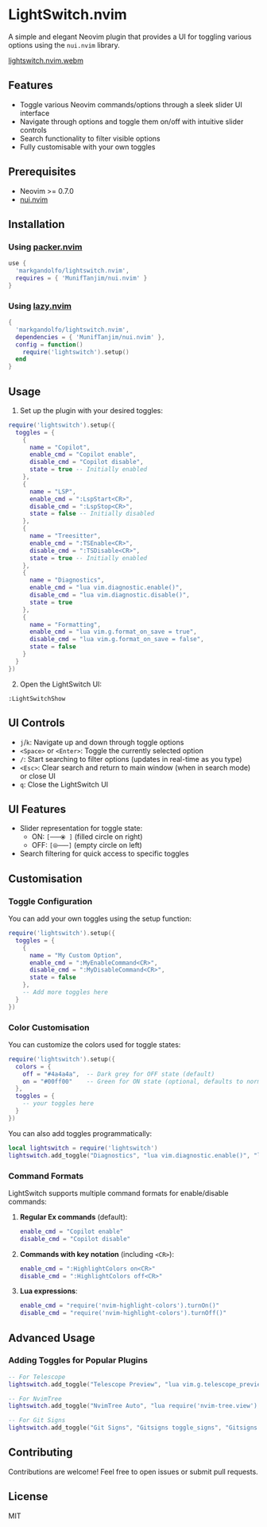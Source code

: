 # LightSwitch.nvim

A simple and elegant Neovim plugin that provides a UI for toggling various options using the `nui.nvim` library.

[lightswitch.nvim.webm](https://github.com/user-attachments/assets/5a560a88-cdb4-4912-8d8d-981923af98ec)

## Features

- Toggle various Neovim commands/options through a sleek slider UI interface
- Navigate through options and toggle them on/off with intuitive slider controls
- Search functionality to filter visible options
- Fully customisable with your own toggles

## Prerequisites

- Neovim >= 0.7.0
- [nui.nvim](https://github.com/MunifTanjim/nui.nvim)

## Installation

### Using [packer.nvim](https://github.com/wbthomason/packer.nvim)

```lua
use {
  'markgandolfo/lightswitch.nvim',
  requires = { 'MunifTanjim/nui.nvim' }
}
```

### Using [lazy.nvim](https://github.com/folke/lazy.nvim)

```lua
{
  'markgandolfo/lightswitch.nvim',
  dependencies = { 'MunifTanjim/nui.nvim' },
  config = function()
    require('lightswitch').setup()
  end
}
```

## Usage

1. Set up the plugin with your desired toggles:

```lua
require('lightswitch').setup({
  toggles = {
    {
      name = "Copilot",
      enable_cmd = "Copilot enable",
      disable_cmd = "Copilot disable",
      state = true -- Initially enabled
    },
    {
      name = "LSP",
      enable_cmd = ":LspStart<CR>",
      disable_cmd = ":LspStop<CR>",
      state = false -- Initially disabled
    },
    {
      name = "Treesitter",
      enable_cmd = ":TSEnable<CR>",
      disable_cmd = ":TSDisable<CR>",
      state = true -- Initially enabled
    },
    {
      name = "Diagnostics",
      enable_cmd = "lua vim.diagnostic.enable()",
      disable_cmd = "lua vim.diagnostic.disable()",
      state = true
    },
    {
      name = "Formatting",
      enable_cmd = "lua vim.g.format_on_save = true",
      disable_cmd = "lua vim.g.format_on_save = false",
      state = false
    }
  }
})
```


2. Open the LightSwitch UI:

```
:LightSwitchShow
```

## UI Controls

- `j`/`k`: Navigate up and down through toggle options
- `<Space>` or `<Enter>`: Toggle the currently selected option
- `/`: Start searching to filter options (updates in real-time as you type)
- `<Esc>`: Clear search and return to main window (when in search mode) or close UI
- `q`: Close the LightSwitch UI

## UI Features

- Slider representation for toggle state:
  - ON: `[───⦿ ]` (filled circle on right)
  - OFF: `[⦾───]` (empty circle on left)
- Search filtering for quick access to specific toggles

## Customisation

### Toggle Configuration

You can add your own toggles using the setup function:

```lua
require('lightswitch').setup({
  toggles = {
    {
      name = "My Custom Option",
      enable_cmd = ":MyEnableCommand<CR>",
      disable_cmd = ":MyDisableCommand<CR>",
      state = false
    },
    -- Add more toggles here
  }
})
```

### Color Customisation

You can customize the colors used for toggle states:

```lua
require('lightswitch').setup({
  colors = {
    off = "#4a4a4a",  -- Dark grey for OFF state (default)
    on = "#00ff00"    -- Green for ON state (optional, defaults to normal text color)
  },
  toggles = {
    -- your toggles here
  }
})
```

You can also add toggles programmatically:

```lua
local lightswitch = require('lightswitch')
lightswitch.add_toggle("Diagnostics", "lua vim.diagnostic.enable()", "lua vim.diagnostic.disable()", true)
```

### Command Formats

LightSwitch supports multiple command formats for enable/disable commands:

1. **Regular Ex commands** (default):
   ```lua
   enable_cmd = "Copilot enable"
   disable_cmd = "Copilot disable"
   ```

2. **Commands with key notation** (including `<CR>`):
   ```lua
   enable_cmd = ":HighlightColors on<CR>"
   disable_cmd = ":HighlightColors off<CR>"
   ```

3. **Lua expressions**:
   ```lua
   enable_cmd = "require('nvim-highlight-colors').turnOn()"
   disable_cmd = "require('nvim-highlight-colors').turnOff()"
   ```

## Advanced Usage

### Adding Toggles for Popular Plugins

```lua
-- For Telescope
lightswitch.add_toggle("Telescope Preview", "lua vim.g.telescope_preview = true", "lua vim.g.telescope_preview = false", true)

-- For NvimTree
lightswitch.add_toggle("NvimTree Auto", "lua require('nvim-tree.view').View.float.enable()", "lua require('nvim-tree.view').View.float.disable()", false)

-- For Git Signs
lightswitch.add_toggle("Git Signs", "Gitsigns toggle_signs", "Gitsigns toggle_signs", true)
```

## Contributing

Contributions are welcome! Feel free to open issues or submit pull requests.

## License

MIT
